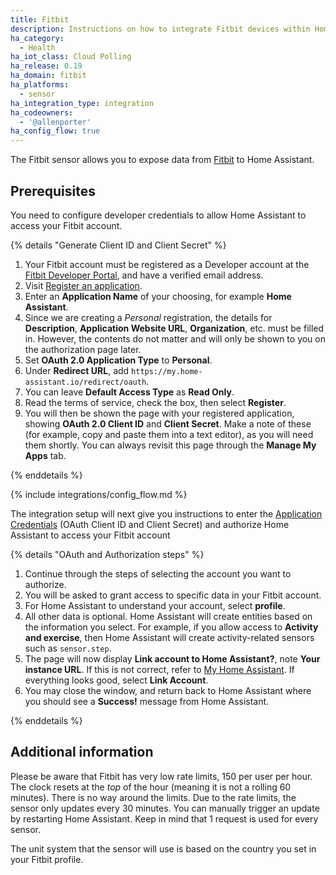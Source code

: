 ```yaml
---
title: Fitbit
description: Instructions on how to integrate Fitbit devices within Home Assistant.
ha_category:
  - Health
ha_iot_class: Cloud Polling
ha_release: 0.19
ha_domain: fitbit
ha_platforms:
  - sensor
ha_integration_type: integration
ha_codeowners:
  - '@allenporter'
ha_config_flow: true
---
```


The Fitbit sensor allows you to expose data from [Fitbit](https://fitbit.com/) to Home Assistant.

## Prerequisites

You need to configure developer credentials to allow Home Assistant to access your Fitbit account.

{% details "Generate Client ID and Client Secret" %}

1. Your Fitbit account must be registered as a Developer account at the [Fitbit Developer Portal](https://dev.fitbit.com), and have a verified email address. 
2. Visit [Register an application](https://dev.fitbit.com/apps/new).
3. Enter an **Application Name** of your choosing, for example **Home Assistant**.
4. Since we are creating a *Personal* registration, the details for **Description**, **Application Website URL**, **Organization**, etc. must be filled in. However, the contents do not matter and will only be shown to you on the authorization page later.
5. Set **OAuth 2.0 Application Type** to **Personal**.
6. Under **Redirect URL**, add `https://my.home-assistant.io/redirect/oauth`.
7. You can leave **Default Access Type** as **Read Only**.
8. Read the terms of service, check the box, then select **Register**.
9. You will then be shown the page with your registered application, showing **OAuth 2.0 Client ID** and **Client Secret**. Make a note of these (for example, copy and paste them into a text editor), as you will need them shortly. You can always revisit this page through the **Manage My Apps** tab.

{% enddetails %}

{% include integrations/config_flow.md %}

The integration setup will next give you instructions to enter the [Application Credentials](/integrations/application_credentials/) (OAuth Client ID and Client Secret) and authorize Home Assistant to access your Fitbit account

{% details "OAuth and Authorization steps" %}

1. Continue through the steps of selecting the account you want to authorize.
2. You will be asked to grant access to specific data in your Fitbit account.
3. For Home Assistant to understand your account, select **profile**.
4. All other data is optional. Home Assistant will create entities based on the information you select. For example, if you allow access to **Activity and exercise**, then Home Assistant will create activity-related sensors such as `sensor.step`. 
5. The page will now display **Link account to Home Assistant?**, note **Your instance URL**. If this is not correct, refer to [My Home Assistant](/integrations/my). If everything looks good, select **Link Account**.
6. You may close the window, and return back to Home Assistant where you should see a **Success!** message from Home Assistant.

{% enddetails %}

## Additional information

Please be aware that Fitbit has very low rate limits, 150 per user per hour. The clock resets at the _top_ of the hour (meaning it is not a rolling 60 minutes). There is no way around the limits. Due to the rate limits, the sensor only updates every 30 minutes. You can manually trigger an update by restarting Home Assistant. Keep in mind that 1 request is used for every sensor.

The unit system that the sensor will use is based on the country you set in your Fitbit profile.
